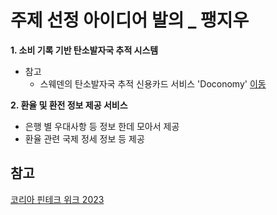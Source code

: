 # 주제 선정 아이디어 발의 _ 팽지우

**1. 소비 기록 기반 탄소발자국 추적 시스템**
- 참고
  - 스웨덴의 탄소발자국 추적 신용카드 서비스 'Doconomy'
[이동](https://m.blog.naver.com/designpress2016/221588828590)


**2. 환율 및 환전 정보 제공 서비스**
  - 은행 별 우대사항 등 정보 한데 모아서 제공
  - 환율 관련 국제 정세 정보 등 제공


## 참고

[코리아 핀테크 위크 2023](https://2023.fintechweek.or.kr/kor/)